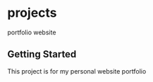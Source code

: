 # projects
portfolio website

## Getting Started
This project is for my personal website portfolio



